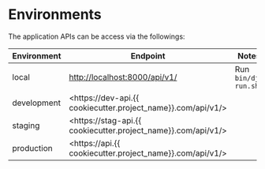 # Environments
The application APIs can be access via the followings:

| Environment     | Endpoint                            | Notes              |
|-----------------|-------------------------------------|--------------------|
| local           | <http://localhost:8000/api/v1/>     | Run `bin/dj-run.sh` |
| development     | <https://dev-api.{{ cookiecutter.project_name}}.com/api/v1/> | |
| staging         | <https://stag-api.{{ cookiecutter.project_name}}.com/api/v1/> | |
| production      | <https://api.{{ cookiecutter.project_name}}.com/api/v1/> | |
